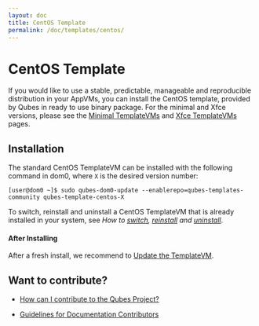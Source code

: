 ```yaml
---
layout: doc
title: CentOS Template
permalink: /doc/templates/centos/
---
```


# CentOS Template

If you would like to use a stable, predictable, manageable and reproducible distribution in your AppVMs, you can install the CentOS template, provided by Qubes in ready to use binary package. For the minimal and Xfce versions, please see the [Minimal TemplateVMs] and [Xfce TemplateVMs] pages.


## Installation

The standard CentOS TemplateVM can be installed with the following command in dom0, where `X` is the desired version number:

    [user@dom0 ~]$ sudo qubes-dom0-update --enablerepo=qubes-templates-community qubes-template-centos-X

To switch, reinstall and uninstall a CentOS TemplateVM that is already installed in your system, see *How to [switch], [reinstall] and [uninstall]*.

#### After Installing

After a fresh install, we recommend to [Update the TemplateVM](https://www.qubes-os.org/doc/software-update-vm/).

## Want to contribute?

*   [How can I contribute to the Qubes Project?](https://www.qubes-os.org/doc/contributing/)

*   [Guidelines for Documentation Contributors](https://www.qubes-os.org/doc/doc-guidelines/)

[switch]: https://www.qubes-os.org/doc/templates/#switching
[reinstall]: https://www.qubes-os.org/doc/reinstall-template/
[uninstall]: https://www.qubes-os.org/doc/templates/#uninstalling
[Minimal TemplateVMs]: https://www.qubes-os.org/doc/templates/minimal/
[Xfce TemplateVMs]: https://www.qubes-os.org/doc/templates/xfce/
